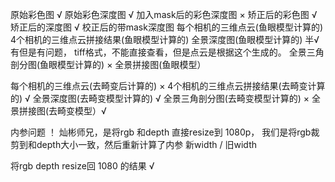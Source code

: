 原始彩色图  √
原始彩色深度图 √
加入mask后的彩色深度图 ×
矫正后的彩色图 √
矫正后的深度图  √
校正后的带mask深度图 
每个相机的三维点云(鱼眼模型计算的)
4个相机的三维点云拼接结果(鱼眼模型计算的)
全景深度图(鱼眼模型计算的)  半√ 有但是有问题， tiff格式，不能直接查看，但是点云是根据这个生成的。
全景三角剖分图(鱼眼模型计算的) ×
全景拼接图(鱼眼模型）

每个相机的三维点云(去畸变后计算的) ×
4个相机的三维点云拼接结果(去畸变计算的) √
全景深度图(去畸变模型计算的) √
全景三角剖分图(去畸变模型计算的) ×
全景拼接图(去畸变模型）√




内参问题 ！
灿彬师兄，是将rgb 和depth 直接resize到 1080p， 我们是将rgb裁剪到和depth大小一致，然后重新计算了内参  新width /  旧width


将rgb depth resize回 1080 的结果 √



